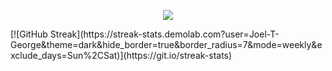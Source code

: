 <p align="center"><img align="center" src="https://profile-counter.glitch.me/{Joel-T-George}/count.svg"/></p>
[![GitHub Streak](https://streak-stats.demolab.com?user=Joel-T-George&theme=dark&hide_border=true&border_radius=7&mode=weekly&exclude_days=Sun%2CSat)](https://git.io/streak-stats)

<!--
**Joel-T-George/Joel-T-George** is a ✨ _special_ ✨ repository because its `README.md` (this file) appears on your GitHub profile.

Here are some ideas to get you started:

- 🔭 I’m currently working on ...
- 🌱 I’m currently learning ...
- 👯 I’m looking to collaborate on ...
- 🤔 I’m looking for help with ...
- 💬 Ask me about ...
- 📫 How to reach me: ...
- 😄 Pronouns: ...
- ⚡ Fun fact: ...
-->

